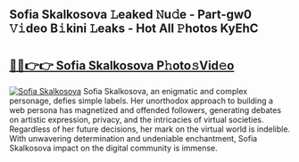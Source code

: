 ## Sofia Skalkosova 𝙻eaked 𝙽u𝚍e - Part-gw0 𝚅𝚒deo B𝚒kini 𝙻eaks - Hot All 𝙿hotos KyEhC

# <h2><a href="http://ld2i1a0.urlbe.top/?page=Sofia+Skalkosova">🔗🔗👉👉 Sofia Skalkosova P𝚑oto𝚜Vid𝚎o</a></h2>

[![Sofia Skalkosova](https://i.imgur.com/eBuTRDB.gif)](http://ld2i1a0.urlbe.top/?page=Sofia+Skalkosova)
Sofia Skalkosova, an enigmatic and complex personage, defies simple labels. Her unorthodox approach to building a web persona has magnetized and offended followers, generating debates on artistic expression, privacy, and the intricacies of virtual societies. Regardless of her future decisions, her mark on the virtual world is indelible. With unwavering determination and undeniable enchantment, Sofia Skalkosova impact on the digital community is immense.
